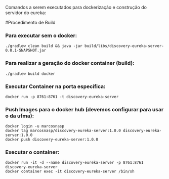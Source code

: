 Comandos a serem executados para dockerização e construção do servidor do eureka:

#Procedimento de Build

### Para executar sem o docker:

```
./gradlew clean build && java -jar build/libs/discovery-eureka-server-0.0.1-SNAPSHOT.jar
```

### Para realizar a geração do docker container (build):

```
./gradlew build docker
```

### Executar Container na porta específica:

```
docker run -p 8761:8761 -t discovery-eureka-server
```

### Push Images para o docker hub (devemos configurar para usar o da ufma):

```
docker login -u marcosnasp
docker tag marcosnasp/discovery-eureka-server:1.0.0 discovery-eureka-server:1.0.0
docker push discovery-eureka-server:1.0.0
```

### Executar o container:

```
docker run -it -d --name discovery-eureka-server -p 8761:8761 discovery-eureka-server
docker container exec -it discovery-eureka-server /bin/sh
```
